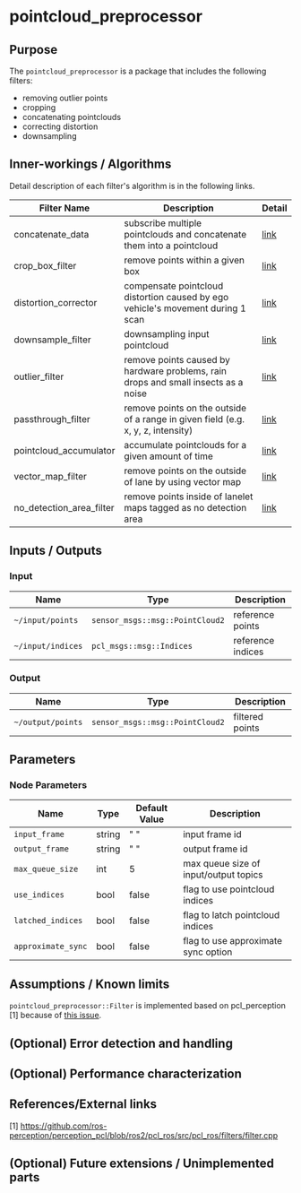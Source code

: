 # pointcloud_preprocessor

## Purpose

The `pointcloud_preprocessor` is a package that includes the following filters:

- removing outlier points
- cropping
- concatenating pointclouds
- correcting distortion
- downsampling

## Inner-workings / Algorithms

Detail description of each filter's algorithm is in the following links.

| Filter Name              | Description                                                                        | Detail                                   |
| ------------------------ | ---------------------------------------------------------------------------------- | ---------------------------------------- |
| concatenate_data         | subscribe multiple pointclouds and concatenate them into a pointcloud              | [link](docs/concatenate-data.md)         |
| crop_box_filter          | remove points within a given box                                                   | [link](docs/crop-box-filter.md)          |
| distortion_corrector     | compensate pointcloud distortion caused by ego vehicle's movement during 1 scan    | [link](docs/distortion-corrector.md)     |
| downsample_filter        | downsampling input pointcloud                                                      | [link](docs/downsample-filter.md)        |
| outlier_filter           | remove points caused by hardware problems, rain drops and small insects as a noise | [link](docs/outlier-filter.md)           |
| passthrough_filter       | remove points on the outside of a range in given field (e.g. x, y, z, intensity)   | [link](docs/passthrough-filter.md)       |
| pointcloud_accumulator   | accumulate pointclouds for a given amount of time                                  | [link](docs/pointcloud-accumulator.md)   |
| vector_map_filter        | remove points on the outside of lane by using vector map                           | [link](docs/vector-map-filter.md)        |
| no_detection_area_filter | remove points inside of lanelet maps tagged as no detection area                   | [link](docs/no-detection-area-filter.md) |

## Inputs / Outputs

### Input

| Name              | Type                            | Description       |
| ----------------- | ------------------------------- | ----------------- |
| `~/input/points`  | `sensor_msgs::msg::PointCloud2` | reference points  |
| `~/input/indices` | `pcl_msgs::msg::Indices`        | reference indices |

### Output

| Name              | Type                            | Description     |
| ----------------- | ------------------------------- | --------------- |
| `~/output/points` | `sensor_msgs::msg::PointCloud2` | filtered points |

## Parameters

### Node Parameters

| Name               | Type   | Default Value | Description                           |
| ------------------ | ------ | ------------- | ------------------------------------- |
| `input_frame`      | string | " "           | input frame id                        |
| `output_frame`     | string | " "           | output frame id                       |
| `max_queue_size`   | int    | 5             | max queue size of input/output topics |
| `use_indices`      | bool   | false         | flag to use pointcloud indices        |
| `latched_indices`  | bool   | false         | flag to latch pointcloud indices      |
| `approximate_sync` | bool   | false         | flag to use approximate sync option   |

## Assumptions / Known limits

`pointcloud_preprocessor::Filter` is implemented based on pcl_perception [1] because of [this issue](https://github.com/ros-perception/perception_pcl/issues/9).

## (Optional) Error detection and handling

## (Optional) Performance characterization

## References/External links

[1] <https://github.com/ros-perception/perception_pcl/blob/ros2/pcl_ros/src/pcl_ros/filters/filter.cpp>

## (Optional) Future extensions / Unimplemented parts
